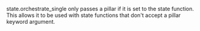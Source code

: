 state.orchestrate_single only passes a pillar if it is set to the state
function. This allows it to be used with state functions that don't accept a
pillar keyword argument.
